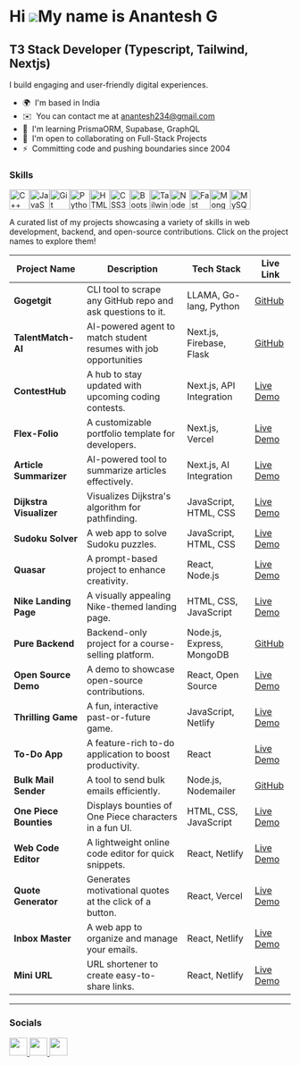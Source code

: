 Hi ![](https://user-images.githubusercontent.com/18350557/176309783-0785949b-9127-417c-8b55-ab5a4333674e.gif)My name is Anantesh G
==================================================================================================================================

T3 Stack Developer (Typescript, Tailwind, Nextjs)
--------------------

I build engaging and user-friendly digital experiences.

* 🌍  I'm based in India
* ✉️  You can contact me at [anantesh234@gmail.com](mailto:anantesh234@gmail.com)
* 🧠  I'm learning PrismaORM, Supabase, GraphQL
* 🤝  I'm open to collaborating on Full-Stack Projects
* ⚡  Committing code and pushing boundaries since 2004

### Skills


<p align="left">
<a href="https://docs.microsoft.com/en-us/cpp/?view=msvc-170" target="_blank" rel="noreferrer"><img src="https://raw.githubusercontent.com/danielcranney/readme-generator/main/public/icons/skills/cplusplus-colored.svg" width="36" height="36" alt="C++" /></a><a href="https://developer.mozilla.org/en-US/docs/Web/JavaScript" target="_blank" rel="noreferrer"><img src="https://raw.githubusercontent.com/danielcranney/readme-generator/main/public/icons/skills/javascript-colored.svg" width="36" height="36" alt="JavaScript" /></a><a href="https://git-scm.com/" target="_blank" rel="noreferrer"><img src="https://raw.githubusercontent.com/danielcranney/readme-generator/main/public/icons/skills/git-colored.svg" width="36" height="36" alt="Git" /></a><a href="https://www.python.org/" target="_blank" rel="noreferrer"><img src="https://raw.githubusercontent.com/danielcranney/readme-generator/main/public/icons/skills/python-colored.svg" width="36" height="36" alt="Python" /></a><a href="https://developer.mozilla.org/en-US/docs/Glossary/HTML5" target="_blank" rel="noreferrer"><img src="https://raw.githubusercontent.com/danielcranney/readme-generator/main/public/icons/skills/html5-colored.svg" width="36" height="36" alt="HTML5" /></a><a href="https://www.w3.org/TR/CSS/#css" target="_blank" rel="noreferrer"><img src="https://raw.githubusercontent.com/danielcranney/readme-generator/main/public/icons/skills/css3-colored.svg" width="36" height="36" alt="CSS3" /></a><a href="https://getbootstrap.com/" target="_blank" rel="noreferrer"><img src="https://raw.githubusercontent.com/danielcranney/readme-generator/main/public/icons/skills/bootstrap-colored.svg" width="36" height="36" alt="Bootstrap" /></a><a href="https://tailwindcss.com/" target="_blank" rel="noreferrer"><img src="https://raw.githubusercontent.com/danielcranney/readme-generator/main/public/icons/skills/tailwindcss-colored.svg" width="36" height="36" alt="TailwindCSS" /></a><a href="https://nodejs.org/en/" target="_blank" rel="noreferrer"><img src="https://raw.githubusercontent.com/danielcranney/readme-generator/main/public/icons/skills/nodejs-colored.svg" width="36" height="36" alt="NodeJS" /></a><a href="https://fastapi.tiangolo.com/" target="_blank" rel="noreferrer"><img src="https://raw.githubusercontent.com/danielcranney/readme-generator/main/public/icons/skills/fastapi-colored.svg" width="36" height="36" alt="Fast API" /></a><a href="https://www.mongodb.com/" target="_blank" rel="noreferrer"><img src="https://raw.githubusercontent.com/danielcranney/readme-generator/main/public/icons/skills/mongodb-colored.svg" width="36" height="36" alt="MongoDB" /></a><a href="https://www.mysql.com/" target="_blank" rel="noreferrer"><img src="https://raw.githubusercontent.com/danielcranney/readme-generator/main/public/icons/skills/mysql-colored.svg" width="36" height="36" alt="MySQL" /></a>
</p>

A curated list of my projects showcasing a variety of skills in web development, backend, and open-source contributions. Click on the project names to explore them!

| **Project Name**        | **Description**                                                                                     | **Tech Stack**           | **Live Link**                                  |
|--------------------------|-----------------------------------------------------------------------------------------------------|--------------------------|-----------------------------------------------|
| **Gogetgit**           | CLI tool to scrape any GitHub repo and ask questions to it.                                               | LLAMA, Go-lang, Python   | [GitHub](https://github.com/AnanteshG/Gogetgit)  |
| **TalentMatch-AI**      | AI-powered agent to match student resumes with job opportunities                                    | Next.js, Firebase, Flask | [GitHub](https://github.com/AnanteshG/TalentMatch-AI) |
| **ContestHub**           | A hub to stay updated with upcoming coding contests.                                               | Next.js, API Integration   | [Live Demo](https://contest-hub-live.vercel.app/) |
| **Flex-Folio**           | A customizable portfolio template for developers.                                                  | Next.js, Vercel            | [Live Demo](https://flex-folio.vercel.app/)       |
| **Article Summarizer**   | AI-powered tool to summarize articles effectively.                                                 | Next.js, AI Integration    | [Live Demo](https://article-summarizer-tau.vercel.app/) |
| **Dijkstra Visualizer**  | Visualizes Dijkstra's algorithm for pathfinding.                                                   | JavaScript, HTML, CSS    | [Live Demo](https://tinyurl.com/msjj6h33)         |
| **Sudoku Solver**        | A web app to solve Sudoku puzzles.                                                                 | JavaScript, HTML, CSS    | [Live Demo](https://sudosolverr.vercel.app/)      |
| **Quasar**               | A prompt-based project to enhance creativity.                                                      | React, Node.js           | [Live Demo](https://quasar-prompt.vercel.app/)    |
| **Nike Landing Page**    | A visually appealing Nike-themed landing page.                                                     | HTML, CSS, JavaScript    | [Live Demo](https://nike-landing-page-hades.vercel.app/) |
| **Pure Backend**         | Backend-only project for a course-selling platform.                                                | Node.js, Express, MongoDB|  [GitHub](https://github.com/AnanteshG/course-selling-backend)                            |
| **Open Source Demo**     | A demo to showcase open-source contributions.                                                      | React, Open Source       | [Live Demo](https://open-source-gdsc.vercel.app/) |
| **Thrilling Game**       | A fun, interactive past-or-future game.                                                            | JavaScript, Netlify      | [Live Demo](https://past-or-future.netlify.app/)  |
| **To-Do App**            | A feature-rich to-do application to boost productivity.                                            | React                    | [Live Demo](https://to-do-app-hades.vercel.app/)  |
| **Bulk Mail Sender**     | A tool to send bulk emails efficiently.                                                            | Node.js, Nodemailer      |  [GitHub](https://github.com/AnanteshG/Bulk-mail-sender)                             |
| **One Piece Bounties**   | Displays bounties of One Piece characters in a fun UI.                                             | HTML, CSS, JavaScript    | [Live Demo](https://tinyurl.com/2m8nfvez)        |
| **Web Code Editor**      | A lightweight online code editor for quick snippets.                                               | React, Netlify           | [Live Demo](https://code-editor-hades.netlify.app/) |
| **Quote Generator**      | Generates motivational quotes at the click of a button.                                            | React, Vercel            | [Live Demo](https://motivquotes.vercel.app/)     |
| **Inbox Master**         | A web app to organize and manage your emails.                                                      | React, Netlify           | [Live Demo](https://inbox-master.netlify.app/)    |
| **Mini URL**             | URL shortener to create easy-to-share links.                                                       | React, Netlify           | [Live Demo](https://mini-url-hades.netlify.app/)  |

---

### Socials

<p align="left"> <a href="https://www.github.com/AnanteshG" target="_blank" rel="noreferrer"> <picture> <source media="(prefers-color-scheme: dark)" srcset="https://raw.githubusercontent.com/danielcranney/readme-generator/main/public/icons/socials/github-dark.svg" /> <source media="(prefers-color-scheme: light)" srcset="https://raw.githubusercontent.com/danielcranney/readme-generator/main/public/icons/socials/github.svg" /> <img src="https://raw.githubusercontent.com/danielcranney/readme-generator/main/public/icons/socials/github.svg" width="32" height="32" /> </picture> </a> <a href="https://www.linkedin.com/in/anantesh-gopal-6635b7264/" target="_blank" rel="noreferrer"> <picture> <source media="(prefers-color-scheme: dark)" srcset="https://raw.githubusercontent.com/danielcranney/readme-generator/main/public/icons/socials/linkedin-dark.svg" /> <source media="(prefers-color-scheme: light)" srcset="https://raw.githubusercontent.com/danielcranney/readme-generator/main/public/icons/socials/linkedin.svg" /> <img src="https://raw.githubusercontent.com/danielcranney/readme-generator/main/public/icons/socials/linkedin.svg" width="32" height="32" /> </picture> </a> <a href="https://www.x.com/AnanteshG" target="_blank" rel="noreferrer"> <picture> <source media="(prefers-color-scheme: dark)" srcset="https://raw.githubusercontent.com/danielcranney/readme-generator/main/public/icons/socials/twitter-dark.svg" /> <source media="(prefers-color-scheme: light)" srcset="https://raw.githubusercontent.com/danielcranney/readme-generator/main/public/icons/socials/twitter.svg" /> <img src="https://raw.githubusercontent.com/danielcranney/readme-generator/main/public/icons/socials/twitter.svg" width="32" height="32" /> </picture> </a></p>
